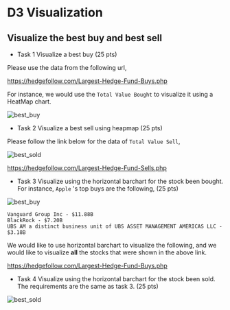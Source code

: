 # D3 Visualization

## Visualize the best buy and best sell

* Task 1 Visualize a best buy (25 pts)

Please use the data from the following url,

https://hedgefollow.com/Largest-Hedge-Fund-Buys.php

For instance, we would use the `Total Value Bought` to visualize it using a HeatMap chart.

![best_buy](best_buy.png)

* Task 2 Visualize a best sell using heapmap (25 pts)

Please follow the link below for the data of `Total Value Sell`,

![best_sold](best_sold.png)

https://hedgefollow.com/Largest-Hedge-Fund-Sells.php

* Task 3 Visualize using the horizontal barchart for the stock been bought.
  For instance, `Apple` 's top buys are the following, (25 pts)
 
![best_buy](best_buy.png)

```
Vanguard Group Inc - $11.88B
BlackRock - $7.20B
UBS AM a distinct business unit of UBS ASSET MANAGEMENT AMERICAS LLC - $3.18B
```

We would like to use horizontal barchart to visualize the following, and we would like to visualize **all** the stocks that were shown
in the above link.

https://hedgefollow.com/Largest-Hedge-Fund-Buys.php

* Task 4 Visualize using the horizontal barchart for the stock been sold.
The requirements are the same as task 3. (25 pts)

![best_sold](best_sold.png)